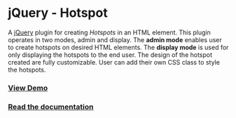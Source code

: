 jQuery - Hotspot
================

A [jQuery](http://www.jquery.com) plugin for creating *Hotspots* in an HTML element. This plugin operates in two modes, admin and display. The **admin mode** enables user to create hotspots on desired HTML elements. The **display mode** is used for only displaying the hotspots to the end user. The design of the hotspot created are fully customizable. User can add their own CSS class to style the hotspots.

### [View Demo](https://jquery-hotspot.herokuapp.com/)

### [Read the documentation](https://anhee.github.io/jquery-hotspot/)
